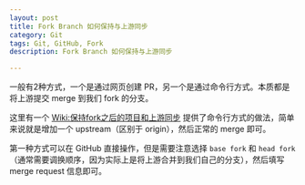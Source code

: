 ```yaml
---
layout: post
title: Fork Branch 如何保持与上游同步
category: Git
tags: Git, GitHub, Fork
description: Fork Branch 如何保持与上游同步

---
```


一般有2种方式，一个是通过网页创建 PR，另一个是通过命令行方式。本质都是将上游提交 merge 到我们 fork 的分支。

这里有一个 [Wiki:保持fork之后的项目和上游同步](https://github.com/staticblog/wiki/wiki/%E4%BF%9D%E6%8C%81fork%E4%B9%8B%E5%90%8E%E7%9A%84%E9%A1%B9%E7%9B%AE%E5%92%8C%E4%B8%8A%E6%B8%B8%E5%90%8C%E6%AD%A5) 提供了命令行方式的做法，简单来说就是增加一个 upstream（区别于 origin），然后正常的 merge 即可。

第一种方式可以在 GitHub 直接操作，但是需要注意选择 `base fork` 和 `head fork`（通常需要调换顺序，因为实际上是将上游合并到我们自己的分支），然后填写 merge request 信息即可。

